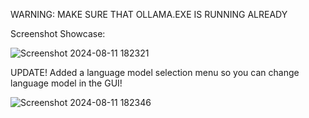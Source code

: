 WARNING: MAKE SURE THAT OLLAMA.EXE IS RUNNING ALREADY

Screenshot Showcase:

![Screenshot 2024-08-11 182321](https://github.com/user-attachments/assets/8007695d-3726-4ac9-ad6a-b1b1bcbe697d)

UPDATE!
Added a language model selection menu so you can change language model in the GUI!

![Screenshot 2024-08-11 182346](https://github.com/user-attachments/assets/701510ae-c13c-42c7-89f2-351b4a22a0bf)

